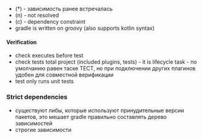 - (*) - зависимость ранее встречалась
- (n) - not resolved
- (c) - dependency constraint 
- gradle is written on groovy (also supports kotlin syntax)

#### Verification
- check executes before test
- check tests total project (included plugins, tests) - it is lifecycle task - по умолчанию равен таске ТЕСТ, но при подключении других плагинов удобен для совместной верификации
- test only runs unit tests

### Strict dependencies
- существуют либы, которые используют принудительные версии пакетов, это мешает gradle правильно составлять дерево зависимостей
- строгие зависимости
